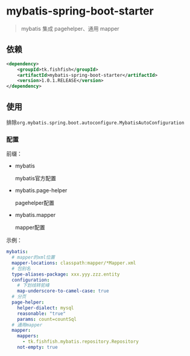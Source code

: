 # mybatis-spring-boot-starter

> mybatis 集成 pagehelper、通用 mapper

## 依赖

```xml
<dependency>
    <groupId>tk.fishfish</groupId>
    <artifactId>mybatis-spring-boot-starter</artifactId>
    <version>1.0.1.RELEASE</version>
</dependency>
```

## 使用

排除`org.mybatis.spring.boot.autoconfigure.MybatisAutoConfiguration`

### 配置

前缀：

- mybatis

    mybatis官方配置

- mybatis.page-helper

    pagehelper配置

- mybatis.mapper

    mapper配置

示例：

```yml
mybatis:
  # mapper的xml位置
  mapper-locations: classpath:mapper/*Mapper.xml
  # 包别名
  type-aliases-package: xxx.yyy.zzz.entity
  configuration:
    # 下划线转驼峰
    map-underscore-to-camel-case: true
  # 分⻚
  page-helper:
    helper-dialect: mysql
    reasonable: "true"
    params: count=countSql
  # 通用mapper
  mapper:
    mappers:
      - tk.fishfish.mybatis.repository.Repository
    not-empty: true
```
